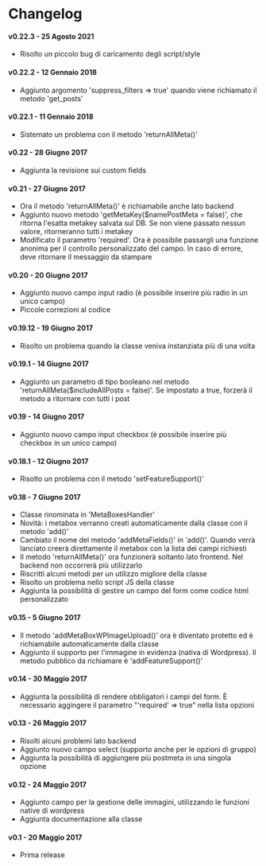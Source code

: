 ﻿Changelog
=========

#### v0.22.3 - 25 Agosto 2021
* Risolto un piccolo bug di caricamento degli script/style

#### v0.22.2 - 12 Gennaio 2018
* Aggiunto argomento 'suppress_filters => true' quando viene richiamato il metodo 'get_posts'

#### v0.22.1 - 11 Gennaio 2018
* Sistemato un problema con il metodo 'returnAllMeta()'

#### v0.22 - 28 Giugno 2017
* Aggiunta la revisione sui custom fields

#### v0.21 - 27 Giugno 2017
* Ora il metodo 'returnAllMeta()' è richiamabile anche lato backend
* Aggiunto nuovo metodo 'getMetaKey($namePostMeta = false)', che ritorna l'esatta metakey salvata sul DB. Se non viene passato nessun valore, ritorneranno tutti i metakey
* Modificato il parametro 'required'. Ora è possibile passargli una funzione anonima per il controllo personalizzato del campo. In caso di errore, deve ritornare il messaggio da stampare

#### v0.20 - 20 Giugno 2017
* Aggiunto nuovo campo input radio (è possibile inserire più radio in un unico campo)
* Piccole correzioni al codice

#### v0.19.12 - 19 Giugno 2017
* Risolto un problema quando la classe veniva instanziata più di una volta

#### v0.19.1 - 14 Giugno 2017
* Aggiunto un parametro di tipo booleano nel metodo 'returnAllMeta($includeAllPosts = false)'. Se impostato a true, forzerà il metodo a ritornare con tutti i post

#### v0.19 - 14 Giugno 2017
* Aggiunto nuovo campo input checkbox (è possibile inserire più checkbox in un unico campo)

#### v0.18.1 - 12 Giugno 2017
* Risolto un problema con il metodo 'setFeatureSupport()'

#### v0.18 - 7 Giugno 2017
* Classe rinominata in 'MetaBoxesHandler'
* Novità: i metabox verranno creati automaticamente dalla classe con il metodo 'add()'
* Cambiato il nome del metodo 'addMetaFields()' in 'add()'. Quando verrà lanciato creerà direttamente il metabox con la lista dei campi richiesti
* Il metodo 'returnAllMeta()' ora funzionerà soltanto lato frontend. Nel backend non occorrerà più utilizzarlo
* Riscritti alcuni metodi per un utilizzo migliore della classe
* Risolto un problema nello script JS della classe
* Aggiunta la possibilità di gestire un campo del form come codice html personalizzato

#### v0.15 - 5 Giugno 2017
* Il metodo 'addMetaBoxWPImageUpload()' ora è diventato protetto ed è richiamabile automaticamente dalla classe
* Aggiunto il supporto per l'immagine in evidenza (nativa di Wordpress). Il metodo pubblico da richiamare è 'addFeatureSupport()'

#### v0.14 - 30 Maggio 2017
* Aggiunta la possibilità di rendere obbligatori i campi del form. È necessario aggingere il parametro "'required' => true" nella lista opzioni

#### v0.13 - 26 Maggio 2017
* Risolti alcuni problemi lato backend
* Aggiunto nuovo campo select (supporto anche per le opzioni di gruppo)
* Aggiunta la possibilità di aggiungere più postmeta in una singola opzione

#### v0.12 - 24 Maggio 2017
* Aggiunto campo per la gestione delle immagini, utilizzando le funzioni native di wordpress
* Aggiunta documentazione alla classe

#### v0.1 - 20 Maggio 2017
* Prima release
